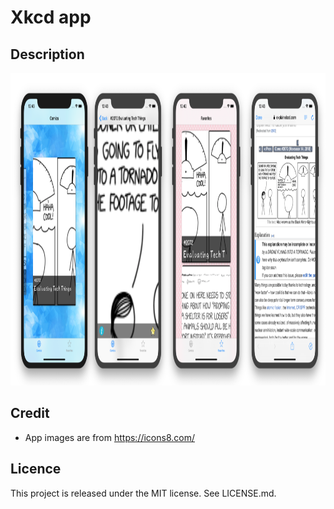 Xkcd app
==

## Description

<div align="center">
<img src="Screenshots/cover.png" height="500" />
</div>

## Credit

- App images are from https://icons8.com/

## Licence

This project is released under the MIT license. See LICENSE.md.
